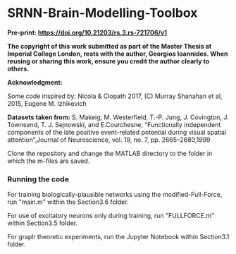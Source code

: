 # SRNN-Brain-Modelling-Toolbox

**Pre-print: https://doi.org/10.21203/rs.3.rs-721706/v1**

**The copyright of this work submitted as part of the Master Thesis at Imperial College London, rests with the author, Georgios Ioannides. When reusing or sharing this work, ensure you credit the author clearly to others.**

**Acknowledgment:** 

Some code inspired by: Nicola & Clopath 2017, (C) Murray Shanahan et al, 2015, Eugene M. Izhikevich

**Datasets taken from:**  S. Makeig, M. Westerfield, T.-P. Jung, J. Covington, J. Townsend, T. J. Sejnowski, and E.Courchesne, “Functionally independent components of the late positive event-related potential during visual spatial attention”,Journal of Neuroscience, vol. 19, no. 7, pp. 2665–2680,1999

Clone the repository and change the MATLAB directory to the folder in which the m-files are saved.

### Running the code
For training biologically-plausible networks using the modified-Full-Force, run "main.m" within the Section3.6 folder.

For use of excitatory neurons only during training, run "FULLFORCE.m" within Section3.5 folder.

For graph theoretic experiments, run the Jupyter Notebook within Section3.1 folder.
